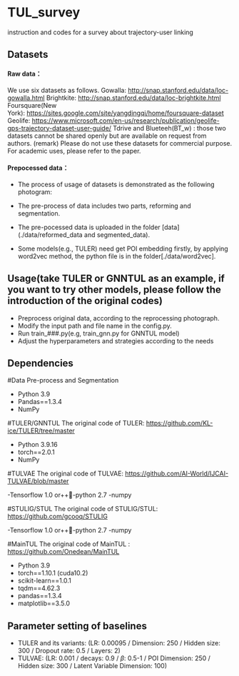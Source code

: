 # TUL_survey
instruction and codes for a survey about trajectory-user linking 

## Datasets

#### Raw data：

We use six datasets as follows.
Gowalla: http://snap.stanford.edu/data/loc-gowalla.html
Brightkite: http://snap.stanford.edu/data/loc-brightkite.html
Foursquare(New York): https://sites.google.com/site/yangdingqi/home/foursquare-dataset
Geolife: https://www.microsoft.com/en-us/research/publication/geolife-gps-trajectory-dataset-user-guide/
Tdrive and Blueteeh(BT_w) : those two datasets cannot be shared openly but are available on request from authors.
(remark) Please do not use these datasets for commercial purpose. For academic uses, please refer to the paper.

#### Prepocessed data：

- The process of usage of datasets is demonstrated as the following photogram:



















- The pre-process of data includes two parts, reforming and segmentation.
- The pre-pocessed data is uploaded in the folder [data](./data/reformed_data and segmented_data).
- Some models(e.g., TULER) need get POI embedding firstly, by applying word2vec method, the python file is in the folder[./data/word2vec].

## Usage(take TULER or GNNTUL as an example, if you want to try other models, please follow the introduction of the original codes)
- Preprocess original data, according to the reprocessing photograph.
-  Modify the input path and file name in the config.py.
- Run train_###.py(e.g, train_gnn.py for GNNTUL model)
- Adjust the hyperparameters and strategies according to the needs


## Dependencies

#Data Pre-process and Segmentation
- Python 3.9
- Pandas==1.3.4
- NumPy


#TULER/GNNTUL
The original code of TULER: https://github.com/KL-ice/TULER/tree/master

- Python 3.9.16
- torch==2.0.1
- NumPy

#TULVAE
The original code of TULVAE: https://github.com/AI-World/IJCAI-TULVAE/blob/master

-Tensorflow 1.0 or++-python 2.7
-numpy

#STULIG/STUL
The original code of STULIG/STUL:  https://github.com/gcooq/STULIG

-Tensorflow 1.0 or++-python 2.7
-numpy


#MainTUL
The original code of MainTUL : https://github.com/Onedean/MainTUL

- Python 3.9
- torch==1.10.1 (cuda10.2)
- scikit-learn==1.0.1
- tqdm==4.62.3
- pandas==1.3.4
- matplotlib==3.5.0



## Parameter setting of baselines
+ TULER and its variants: (LR: 0.00095 / Dimension: 250 / Hidden size: 300 / Dropout rate: 0.5 / Layers: 2)  
+ TULVAE: (LR: 0.001 / decays: 0.9 / $\beta$: 0.5-1 / POI Dimension: 250 / Hidden size: 300 / Latent Variable Dimension: 100)  
